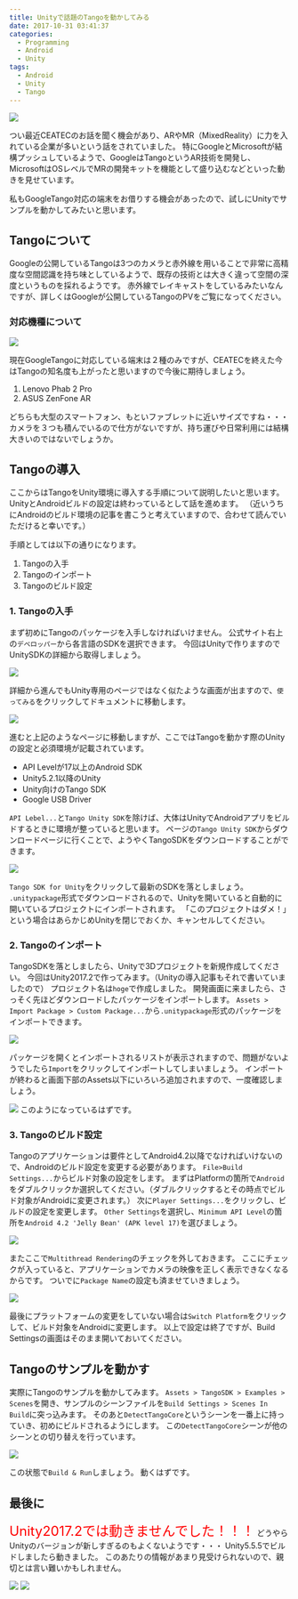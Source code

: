 ```yaml
---
title: Unityで話題のTangoを動かしてみる
date: 2017-10-31 03:41:37
categories:
  - Programming
  - Android
  - Unity
tags:
  - Android
  - Unity
  - Tango
---
```

<img src="..\..\..\img\tango-home.png" />

つい最近CEATECのお話を聞く機会があり、ARやMR（MixedReality）に力を入れている企業が多いという話をされていました。
特にGoogleとMicrosoftが結構プッシュしているようで、GoogleはTangoというAR技術を開発し、MicrosoftはOSレベルでMRの開発キットを機能として盛り込むなどといった動きを見せています。

私もGoogleTango対応の端末をお借りする機会があったので、試しにUnityでサンプルを動かしてみたいと思います。

## Tangoについて
Googleの公開しているTangoは3つのカメラと赤外線を用いることで非常に高精度な空間認識を持ち味としているようで、既存の技術とは大きく違って空間の深度というものを採れるようです。
赤外線でレイキャストをしているみたいなんですが、詳しくはGoogleが公開しているTangoのPVをご覧になってください。


### 対応機種について
<img src="..\..\..\img\tango-device.png" />

現在GoogleTangoに対応している端末は２種のみですが、CEATECを終えた今はTangoの知名度も上がったと思いますので今後に期待しましょう。

1. Lenovo Phab 2 Pro
2. ASUS ZenFone AR

どちらも大型のスマートフォン、もといファブレットに近いサイズですね・・・
カメラを３つも積んでいるので仕方がないですが、持ち運びや日常利用には結構大きいのではないでしょうか。


## Tangoの導入
ここからはTangoをUnity環境に導入する手順について説明したいと思います。
UnityとAndroidビルドの設定は終わっているとして話を進めます。
（近いうちにAndroidのビルド環境の記事を書こうと考えていますので、合わせて読んでいただけると幸いです。）

手順としては以下の通りになります。
1. Tangoの入手
2. Tangoのインポート
3. Tangoのビルド設定

### 1. Tangoの入手
まず初めにTangoのパッケージを入手しなければいけません。
公式サイト右上の`デベロッパー`から各言語のSDKを選択できます。
今回はUnityで作りますのでUnitySDKの詳細から取得しましょう。

<img src="..\..\..\img\tango-unity.jpg" />

詳細から進んでもUnity専用のページではなく似たような画面が出ますので、`使ってみる`をクリックしてドキュメントに移動します。

<img src="..\..\..\img\tango-howto.png" />

進むと上記のようなページに移動しますが、ここではTangoを動かす際のUnityの設定と必須環境が記載されています。
* API Levelが17以上のAndroid SDK
* Unity5.2.1以降のUnity
* Unity向けのTango SDK
* Google USB Driver

`API Lebel...`と`Tango Unity SDK`を除けば、大体はUnityでAndroidアプリをビルドするときに環境が整っていると思います。
ページの`Tango Unity SDK`からダウンロードページに行くことで、ようやくTangoSDKをダウンロードすることができます。

<img src="..\..\..\img\tango-sdk.jpg" />

`Tango SDK for Unity`をクリックして最新のSDKを落としましょう。
`.unitypackage`形式でダウンロードされるので、Unityを開いていると自動的に開いているプロジェクトにインポートされます。
「このプロジェクトはダメ！」という場合はあらかじめUnityを閉じでおくか、キャンセルしてください。

### 2. Tangoのインポート
TangoSDKを落としましたら、Unityで3Dプロジェクトを新規作成してください。
今回はUnity2017.2で作ってみます。（Unityの導入記事もそれで書いていましたので）
プロジェクト名は`hoge`で作成しました。
開発画面に来ましたら、さっそく先ほどダウンロードしたパッケージをインポートします。
`Assets > Import Package > Custom Package...`から`.unitypackage`形式のパッケージをインポートできます。

<img src="..\..\..\img\unity-import.jpg" />

パッケージを開くとインポートされるリストが表示されますので、問題がないようでしたら`Import`をクリックしてインポートしてしまいましょう。
インポートが終わると画面下部のAssets以下にいろいろ追加されますので、一度確認しましょう。

<img src="..\..\..\img\unity-tango-files.png" />
このようになっているはずです。

### 3. Tangoのビルド設定
Tangoのアプリケーションは要件としてAndroid4.2以降でなければいけないので、Androidのビルド設定を変更する必要があります。
`File>Build Settings...`からビルド対象の設定をします。
まずはPlatformの箇所で`Android`をダブルクリックか選択してください。（ダブルクリックするとその時点でビルド対象がAndroidに変更されます。）
次に`Player Settings...`をクリックし、ビルドの設定を変更します。
`Other Settings`を選択し、`Minimum API Level`の箇所を`Android 4.2 'Jelly Bean' (APK level 17)`を選びましょう。

<img src="..\..\..\img\unity-android-setting.jpg"/>

またここで`Multithread Rendering`のチェックを外しておきます。
ここにチェックが入っていると、アプリケーションでカメラの映像を正しく表示できなくなるからです。
ついでに`Package Name`の設定も済ませていきましょう。

<img src="..\..\..\img\unity-tango-setting.jpg"/>

最後にプラットフォームの変更をしていない場合は`Switch Platform`をクリックして、ビルド対象をAndroidに変更します。
以上で設定は終了ですが、Build Settingsの画面はそのまま開いておいてください。

## Tangoのサンプルを動かす
実際にTangoのサンプルを動かしてみます。
`Assets > TangoSDK > Examples > Scenes`を開き、サンプルのシーンファイルを`Build Settings > Scenes In Build`に突っ込みます。
そのあと`DetectTangoCore`というシーンを一番上に持っていき、初めにビルドされるようにします。
この`DetectTangoCore`シーンが他のシーンとの切り替えを行っています。

<img src="..\..\..\img\tango-sample-build.jpg" />

この状態で`Build & Run`しましょう。
動くはずです。

## 最後に
<font size="5" color="Red">Unity2017.2では動きませんでした！！！</font>
どうやらUnityのバージョンが新しすぎるのもよくないようです・・・
Unity5.5.5でビルドしましたら動きました。
このあたりの情報があまり見受けられないので、親切とは言い難いかもしれません。

<img src="..\..\..\img\tango-menu.png" />
<img src="..\..\..\img\tango-tracking.png" />

<!--
><div style="text-align: right;">
引用元：[name](https://)
</div>
<img src="..\..\..\img\" />
<font color="White"></font>
-->
